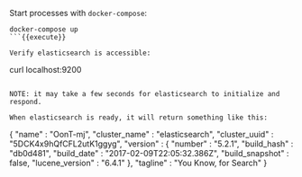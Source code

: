 Start processes with `docker-compose`:
```
docker-compose up
```{{execute}}

Verify elasticsearch is accessible:
```
curl localhost:9200
```{{execute}}

NOTE: it may take a few seconds for elasticsearch to initialize and respond.

When elasticsearch is ready, it will return something like this:
```
{
  "name" : "OonT-mj",
  "cluster_name" : "elasticsearch",
  "cluster_uuid" : "5DCK4x9hQfCFL2utK1ggyg",
  "version" : {
    "number" : "5.2.1",
    "build_hash" : "db0d481",
    "build_date" : "2017-02-09T22:05:32.386Z",
    "build_snapshot" : false,
    "lucene_version" : "6.4.1"
  },
  "tagline" : "You Know, for Search"
}
```
